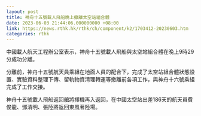 ```yaml
---
layout: post
title: 神舟十五號載人飛船晚上撤離太空站組合體
date: 2023-06-03 21:44:06.000000000 +08:00
link: https://news.rthk.hk/rthk/ch/component/k2/1703412-20230603.htm
categories: rthk
---
```


中國載人航天工程辦公室表示，神舟十五號載人飛船與太空站組合體在晚上9時29分成功分離。

分離前，神舟十五號航天員乘組在地面人員的配合下，完成了太空站組合體狀態設置、實驗資料整理下傳、留軌物資清理轉運等撤離前各項工作，與神舟十六號乘組完成了工作交接。

神舟十五號載人飛船返回艙將擇機再入返回，在中國太空站出差186天的航天員費俊龍、鄧清明、張陸將返回東風著陸場。

